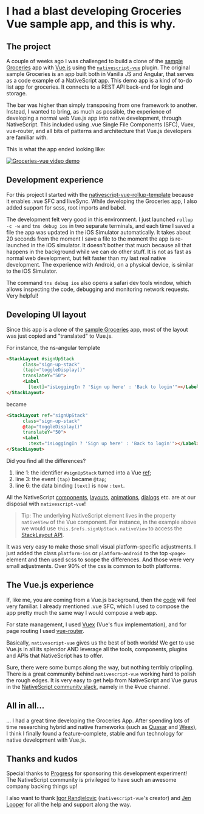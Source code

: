 # I had a blast developing Groceries Vue sample app, and this is why.

## The project

A couple of weeks ago I was challenged to build a clone of the [sample Groceries](https://github.com/NativeScript/sample-Groceries) app with [Vue.js](https://vuejs.org/) using the [`nativescript-vue`](https://github.com/rigor789/nativescript-vue) plugin. The original sample Groceries is an app built both in Vanilla JS and Angular, that serves as a code example of a NativeScript app. This demo app is a kind of to-do list app for groceries. It connects to a REST API back-end for login and storage.

The bar was higher than simply transposing from one framework to another. Instead, I wanted to bring, as much as possible, the experience of developing a normal web Vue.js app into native development, through NativeScript. This included using .vue Single File Components (SFC), Vuex, vue-router, and all bits of patterns and architecture that Vue.js developers are familiar with.

This is what the app ended looking like:

 [![Groceries-vue video demo](https://img.youtube.com/vi/4CdLCR_sYPc/0.jpg)](https://www.youtube.com/watch?v=4CdLCR_sYPc)

## Development experience

For this project I started with the [nativescript-vue-rollup-template](https://github.com/tralves/nativescript-vue-rollup-template) because it enables .vue SFC and liveSync. While developing the Groceries app, I also added support for scss, root imports and babel.

The development felt very good in this environment. I just launched `rollup -c -w` and `tns debug ios` in two separate terminals, and each time I saved a file the app was updated in the iOS Simulator automatically. It takes about 20 seconds from the moment I save a file to the moment the app is re-launched in the iOS simulator. It doesn't bother that much because all that happens in the background while we can do other stuff. It is not as fast as normal web development, but felt faster than my last real native development. The experience with Android, on a physical device, is similar to the iOS Simulator.

The command `tns debug ios` also opens a safari dev tools window, which allows inspecting the code, debugging and monitoring network requests. Very helpful!

## Developing UI layout

Since this app is a clone of the [sample Groceries](https://github.com/NativeScript/sample-Groceries) app, most of the layout was just copied and "translated" to Vue.js.

For instance, the ns-angular template
```html
<StackLayout #signUpStack
      class="sign-up-stack"
      (tap)="toggleDisplay()"
      translateY="50">
      <Label
        [text]="isLoggingIn ? 'Sign up here' : 'Back to login'"></Label>
</StackLayout>
```
became
```html
<StackLayout ref="signUpStack"
      class="sign-up-stack"
      @tap="toggleDisplay()"
      translateY="50">
      <Label
        :text="isLoggingIn ? 'Sign up here' : 'Back to login'"></Label>
</StackLayout>
```

Did you find all the differences?

1. line 1: the identifier `#signUpStack` turned into a Vue [ref](https://vuejs.org/v2/api/#ref);
2. line 3: the event `(tap)` became `@tap`;
3. line 6: the data binding `[text]` is now `:text`.

All the NativeScript [components](http://docs.nativescript.org/angular/ui/components), [layouts](http://docs.nativescript.org/angular/ui/layouts), [animations](http://docs.nativescript.org/angular/ui/animation), [dialogs](http://docs.nativescript.org/angular/ui/dialogs) etc. are at our disposal with `nativescript-vue`!

> Tip: The underlying NativeScript element lives in the property `nativeView` of the Vue component. For instance, in the example above we would use `this.$refs.signUpStack.nativeView` to access the [StackLayout API](https://docs.nativescript.org/api-reference/modules/_ui_layouts_stack_layout_.html).

It was very easy to make those small visual platform-specific adjustments. I just added the class `platform-ios` or `platform-android` to the top `<page>` element and then used scss to scope the differences. And those were very small adjustments. Over 90% of the css is common to both platforms.

## The Vue.js experience

If, like me, you are coming from a Vue.js background, then the [code](https://github.com/tralves/groceries-ns-vue/tree/master/app) will feel very familiar. I already mentioned .vue SFC, which I used to compose the app pretty much the same way I would compose a web app.

For state management, I used [Vuex](https://vuex.vuejs.org/en/) (Vue's flux implementation), and for page routing I used [vue-router](https://router.vuejs.org/en/).

Basically, `nativescript-vue` gives us the best of both worlds! We get to use Vue.js in all its splendor AND leverage all the tools, components, plugins and APIs that NativeScript has to offer.

Sure, there were some bumps along the way, but nothing terribly crippling. There is a great community behind `nativescript-vue` working hard to polish the rough edges. It is very easy to get help from NativeScript and Vue gurus in the [NativeScript community slack](https://nativescriptcommunity.slack.com/), namely in the #vue channel.

## All in all...

... I had a great time developing the Groceries App. After spending lots of time researching hybrid and native frameworks (such as [Quasar](http://quasar-framework.org/) and [Weex](https://weex.incubator.apache.org/)), I think I finally found a feature-complete, stable and fun technology for native development with Vue.js.

## Thanks and kudos

Special thanks to [Progress](https://www.progress.com/nativescript) for sponsoring this development experiment! The NativeScript community is privileged to have such an awesome company backing things up!

I also want to thank [Igor Randjelovic](https://twitter.com/igor_randj) (`nativescript-vue`'s creator) and [Jen Looper](https://twitter.com/jenlooper) for all the help and support along the way.

